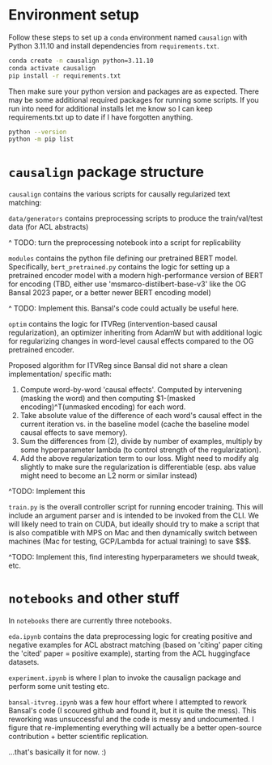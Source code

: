 # Environment setup 

Follow these steps to set up a `conda` environment named `causalign` with Python 3.11.10 and install dependencies from `requirements.txt`.

```bash
conda create -n causalign python=3.11.10
conda activate causalign
pip install -r requirements.txt
```

Then make sure your python version and packages are as expected. There may be some additional required packages for running some scripts. If you run into need for additional installs let me know so I can keep requirements.txt up to date if I have forgotten anything. 

```bash 
python --version
python -m pip list
```

# `causalign` package structure

`causalign` contains the various scripts for causally regularized text matching:

`data/generators` contains preprocessing scripts to produce the train/val/test data (for ACL abstracts)

^ TODO: turn the preprocessing notebook into a script for replicability

`modules` contains the python file defining our pretrained BERT model. Specifically, `bert_pretrained.py` 
contains the logic for setting up a pretrained encoder model with a modern high-performance 
version of BERT for encoding (TBD, either use 'msmarco-distilbert-base-v3' like the OG Bansal 2023
paper, or a better newer BERT encoding model)

^ TODO: Implement this. Bansal's code could actually be useful here. 

`optim` contains the logic for ITVReg (intervention-based causal regularization), an
optimizer inheriting from AdamW but with additional logic for regularizing changes in 
word-level causal effects compared to the OG pretrained encoder. 

Proposed algorithm for ITVReg since Bansal did not share a clean implementation/ specific math: 
1. Compute word-by-word 'causal effects'. Computed by intervening (masking the word) and then 
computing $1-(masked encoding)^T(unmasked encoding) for each word.
2. Take absolute value of the difference of each word's causal effect in the current iteration
vs. in the baseline model (cache the baseline model causal effects to save memory). 
3. Sum the differences from (2), divide by number of examples, multiply by some hyperparameter lambda 
(to control strength of the regularization). 
4. Add the above regularization term to our loss. Might need to modify alg slightly to make sure the
regularization is differentiable (esp. abs value might need to become an L2 norm or similar instead)

^TODO: Implement this

`train.py` is the overall controller script for running encoder training. This will include an argument parser 
and is intended to be invoked from the CLI. We will likely need to train on CUDA, but ideally 
should try to make a script that is also compatible with MPS on Mac and then dynamically switch between machines 
(Mac for testing, GCP/Lambda for actual training) to save $$$. 

^TODO: Implement this, find interesting hyperparameters we should tweak, etc. 

# `notebooks` and other stuff

In `notebooks` there are currently three notebooks. 

`eda.ipynb` contains the data preprocessing logic 
for creating positive and negative examples for ACL abstract matching (based on 'citing' paper 
citing the 'cited' paper = positive example), starting from the ACL huggingface datasets. 

`experiment.ipynb` is where I plan to invoke the causalign package and perform some unit testing etc. 

`bansal-itvreg.ipynb` was a few hour effort where I attempted to rework Bansal's code (I scoured github and found it, 
but it is quite the mess). This reworking was unsuccessful and the code is messy and undocumented. I figure that re-implementing everything
will actually be a better open-source contribution + better scientific replication. 

...that's basically it for now. :)




